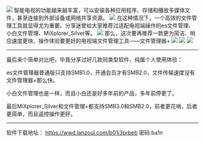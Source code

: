 ![](https://t.3344550.xyz/file/85684c17f316ff4230908.png)
智能电视的功能越来越丰富，可以安装各种应用程序、存储和播放多媒体文件，甚至连接到外部设备或网络共享资源。
![](https://t.3344550.xyz/file/af814a088fd01608e4047.png)
在这种情况下，一个高效的文件管理工具就显得尤为重要。分享迷曾给大家推荐过适配电视端操作的es文件管理、小白文件管理、MiXplorer_Silver等。
![](hhttps://t.3344550.xyz/file/1cb48ee10457a230f9a57.jpg)
那么，这次要再推荐一款更为简洁、响应速度更快、操作体验要更好的电视端文件管理工具——文件管理器+
![](https://t.3344550.xyz/file/6f2a037c8cd45ef6e3e51.jpg)
![](https://t.3344550.xyz/file/e7560107d72d1f1721cbc.jpg)
![](https://t.3344550.xyz/file/3f2b5d75480436438fc6e.jpg)
 - - - 
最后来个简单对比吧，毕竟分享过好几款同类型软件，纯属个人使用体验：

es文件管理器普通版只支持SMB1.0，开通会员才有SMB2.0，文件传输速度没有文件管理器+那么快。

小白文件管理也是一样，而且小白还是好多年前的产品，多年前停更了。

最后MiXplorer_Silver和文件管理+都支持SMB3.0和SMB2.0，前者更花哨，后者更简单，而且遥控操作更好。
- - - 
软件下载地址：
https://wwd.lanzoul.com/b01i3prbeb 密码:ba1n
